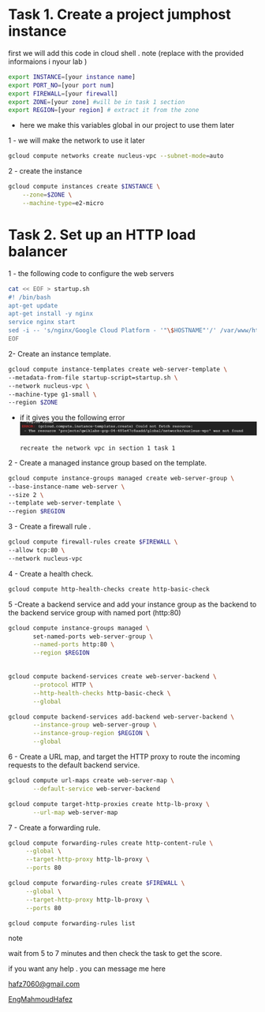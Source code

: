# Task 1. Create a project jumphost instance

first we will add this code in cloud shell . note (replace with the provided informaions i nyour lab )

```sh
export INSTANCE=[your instance name]
export PORT_NO=[your port num]
export FIREWALL=[your firewall]
export ZONE=[your zone] #will be in task 1 section
export REGION=[your region] # extract it from the zone
```

- here we make this variables global in our project to use them later

1 - we will make the network to use it later

```sh
gcloud compute networks create nucleus-vpc --subnet-mode=auto
```

2 - create the instance

```sh
gcloud compute instances create $INSTANCE \
    --zone=$ZONE \
    --machine-type=e2-micro
```

# Task 2. Set up an HTTP load balancer

1 - the following code to configure the web servers

```sh
cat << EOF > startup.sh
#! /bin/bash
apt-get update
apt-get install -y nginx
service nginx start
sed -i -- 's/nginx/Google Cloud Platform - '"\$HOSTNAME"'/' /var/www/html/index.nginx-debian.html
EOF

```

2- Create an instance template.

```sh
gcloud compute instance-templates create web-server-template \
--metadata-from-file startup-script=startup.sh \
--network nucleus-vpc \
--machine-type g1-small \
--region $ZONE
```

- if it gives you the following error
  ![alt text](image.png)

      recreate the network vpc in section 1 task 1

2 - Create a managed instance group based on the template.

```sh
gcloud compute instance-groups managed create web-server-group \
--base-instance-name web-server \
--size 2 \
--template web-server-template \
--region $REGION
```

3 - Create a firewall rule .

```sh
gcloud compute firewall-rules create $FIREWALL \
--allow tcp:80 \
--network nucleus-vpc
```

4 - Create a health check.

```sh
gcloud compute http-health-checks create http-basic-check
```

5 -Create a backend service and add your instance group as the backend to the backend service group with named port (http:80)

```sh
gcloud compute instance-groups managed \
       set-named-ports web-server-group \
       --named-ports http:80 \
       --region $REGION
```

```sh

gcloud compute backend-services create web-server-backend \
       --protocol HTTP \
       --http-health-checks http-basic-check \
       --global
```

```sh
gcloud compute backend-services add-backend web-server-backend \
       --instance-group web-server-group \
       --instance-group-region $REGION \
       --global
```

6 - Create a URL map, and target the HTTP proxy to route the incoming requests to the default backend service.

```sh
gcloud compute url-maps create web-server-map \
       --default-service web-server-backend
```

```sh
gcloud compute target-http-proxies create http-lb-proxy \
       --url-map web-server-map
```

7 - Create a forwarding rule.

```sh
gcloud compute forwarding-rules create http-content-rule \
     --global \
     --target-http-proxy http-lb-proxy \
     --ports 80
```

```sh
gcloud compute forwarding-rules create $FIREWALL \
     --global \
     --target-http-proxy http-lb-proxy \
     --ports 80
```

```sh
gcloud compute forwarding-rules list

```

note

wait from 5 to 7 minutes and then check the task to get the score.

if you want any help . you can message me here

hafz7060@gmail.com

[EngMahmoudHafez](https://www.linkedin.com/in/engmahmoudhafez/)
